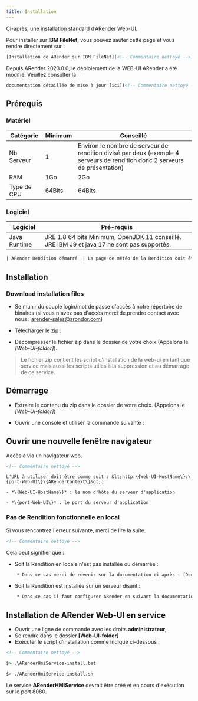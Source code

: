 ```yaml
---
title: Installation
---
```


Ci-après, une installation standard d’ARender Web-UI.

Pour installer sur **IBM FileNet**, vous pouvez sauter cette page et vous rendre directement sur :
```xml
[Installation de ARender sur IBM FileNet](<!-- Commentaire nettoyé -->).
```

Depuis ARender 2023.0.0, le déploiement de la WEB-UI ARender a été modifié. Veuillez consulter la 
```xml
documentation détaillée de mise à jour [ici](<!-- Commentaire nettoyé -->).
```

## Prérequis


### Matériel

| Catégorie   | Minimum | Conseillé                                                                                        |
| ----------- | ------- | ------------------------------------------------------------------------------------------------ |
| Nb Serveur  | 1       | Environ le nombre de serveur de rendition divisé par deux (exemple 4 serveurs de rendition donc 2 serveurs de présentation)|
| RAM         | 1Go     | 2Go                                                                                              |                                                           
| Type de CPU | 64Bits  | 64Bits                                                                                           |

### Logiciel

| Logiciel                   | Pré-requis                                                                   |
| -------------------------- | ---------------------------------------------------------------------------- |
| Java Runtime               | JRE 1.8 64 bits Minimum, OpenJDK 11 conseillé. JRE IBM J9 et java 17 ne sont pas supportés.                                                                                                                                                                                                                                       |
```xml
| ARender Rendition démarré  | La page de météo de la Rendition doit être au vert, voir [la documentation liée](<!-- Commentaire nettoyé -->). Si ce n'est pas le cas, merci d'installer la Rendition en suivant [cette documentation](<!-- Commentaire nettoyé -->).|
```

## Installation

### Download installation files

* Se munir du couple login/mot de passe d'accès à notre répertoire de binaires (si vous n'avez pas d'accès merci de prendre contact avec nous : arender-sales@arondor.com)
* Télécharger le zip :


* Décompresser le fichier zip dans le dossier de votre choix (Appelons le *[Web-UI-folder]*).
>Le fichier zip contient les script d'installation de la web-ui en tant que service mais aussi les scripts utiles à la suppression et au démarrage de ce service.

## Démarrage

* Extraire le contenu du zip dans le dossier de votre choix. (Appelons le *[Web-UI-folder]*)

* Ouvrir une console et utiliser la commande suivante : 


## Ouvrir une nouvelle fenêtre navigateur

Accès à  via un navigateur web.

```xml
<!-- Commentaire nettoyé -->
```


```text
L'URL à utiliser doit être comme suit : &lt;http:\{Web-UI-HostName\}:\{port-Web-UI\}\{ARenderContext\}&gt;:
```
```text
- *\{Web-UI-HostName\}* : le nom d'hôte du serveur d'application
```
```text
- *\{port-Web-UI\}* : le port du serveur d'application
```

### Pas de Rendition fonctionnelle en local

Si vous rencontrez l'erreur suivante, merci de lire la suite.

```xml
<!-- Commentaire nettoyé -->
```

Cela peut signifier que :
* Soit la Rendition en locale n'est pas installée ou démarrée : 
```xml
    * Dans ce cas merci de revenir sur la documentation ci-après : [Documentation d'installation de la Rendition](<!-- Commentaire nettoyé -->). 
```
* Soit la Rendition est installée sur un serveur disant :
```xml
    * Dans ce cas il faut configurer ARender en suivant la documentation sur la propriété **arender.server.rendition.hosts** : [Configuration de ARender Web-UI](<!-- Commentaire nettoyé -->).
```

## Installation de ARender Web-UI en service

* Ouvrir une ligne de commande avec les droits **administrateur**,
* Se rendre dans le dossier **[Web-UI-folder]**
* Exécuter le script d’installation comme indiqué ci-dessous :



```xml
<!-- Commentaire nettoyé -->
```
```cmd
$> .\ARenderHmiService-install.bat
```
```bash
$> ./ARenderHmiService-install.sh
```
    
Le service **ARenderHMIService** devrait être créé et en cours d'exécution sur le port 8080.
